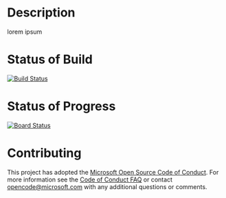 
# Description

lorem ipsum

#  Status of Build
[![Build Status](https://dev.azure.com/mohamdiveten/PartsUnlimited-GitHub%20Integration/_apis/build/status/mohamdiveten.PartsUnlimitedE2E?branchName=refs%2Fpull%2F1%2Fmerge)](https://dev.azure.com/mohamdiveten/PartsUnlimited-GitHub%20Integration/_build/latest?definitionId=2&branchName=refs%2Fpull%2F1%2Fmerge)

#  Status of Progress
[![Board Status](https://dev.azure.com/mohamdiveten/06583af3-db3a-4354-b013-a1eaf817d67f/be82166e-3e17-4d4c-af4e-fbc75807b479/_apis/work/boardbadge/fabc1d83-fd1b-4785-bc9f-6175e1d25d29)](https://dev.azure.com/mohamdiveten/06583af3-db3a-4354-b013-a1eaf817d67f/_boards/board/t/be82166e-3e17-4d4c-af4e-fbc75807b479/Microsoft.RequirementCategory/)

# Contributing

This project has adopted the [Microsoft Open Source Code of Conduct](https://opensource.microsoft.com/codeofconduct/). For more information see the [Code of Conduct FAQ](https://opensource.microsoft.com/codeofconduct/faq/) or contact [opencode@microsoft.com](mailto:opencode@microsoft.com) with any additional questions or comments.
